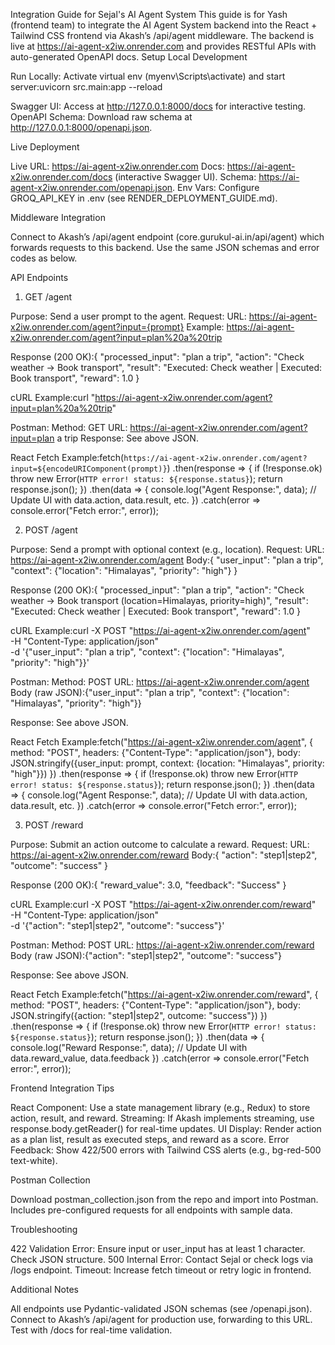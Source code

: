 Integration Guide for Sejal's AI Agent System
This guide is for Yash (frontend team) to integrate the AI Agent System backend into the React + Tailwind CSS frontend via Akash’s /api/agent middleware. The backend is live at https://ai-agent-x2iw.onrender.com and provides RESTful APIs with auto-generated OpenAPI docs.
Setup
Local Development

Run Locally: Activate virtual env (myenv\Scripts\activate) and start server:uvicorn src.main:app --reload


Swagger UI: Access at http://127.0.0.1:8000/docs for interactive testing.
OpenAPI Schema: Download raw schema at http://127.0.0.1:8000/openapi.json.

Live Deployment

Live URL: https://ai-agent-x2iw.onrender.com
Docs: https://ai-agent-x2iw.onrender.com/docs (interactive Swagger UI).
Schema: https://ai-agent-x2iw.onrender.com/openapi.json.
Env Vars: Configure GROQ_API_KEY in .env (see RENDER_DEPLOYMENT_GUIDE.md).

Middleware Integration

Connect to Akash’s /api/agent endpoint (core.gurukul-ai.in/api/agent) which forwards requests to this backend.
Use the same JSON schemas and error codes as below.

API Endpoints
1. GET /agent

Purpose: Send a user prompt to the agent.
Request:
URL: https://ai-agent-x2iw.onrender.com/agent?input={prompt}
Example: https://ai-agent-x2iw.onrender.com/agent?input=plan%20a%20trip


Response (200 OK):{
  "processed_input": "plan a trip",
  "action": "Check weather -> Book transport",
  "result": "Executed: Check weather | Executed: Book transport",
  "reward": 1.0
}


cURL Example:curl "https://ai-agent-x2iw.onrender.com/agent?input=plan%20a%20trip"


Postman:
Method: GET
URL: https://ai-agent-x2iw.onrender.com/agent?input=plan a trip
Response: See above JSON.


React Fetch Example:fetch(`https://ai-agent-x2iw.onrender.com/agent?input=${encodeURIComponent(prompt)}`)
  .then(response => {
    if (!response.ok) throw new Error(`HTTP error! status: ${response.status}`);
    return response.json();
  })
  .then(data => {
    console.log("Agent Response:", data);
    // Update UI with data.action, data.result, etc.
  })
  .catch(error => console.error("Fetch error:", error));



2. POST /agent

Purpose: Send a prompt with optional context (e.g., location).
Request:
URL: https://ai-agent-x2iw.onrender.com/agent
Body:{
  "user_input": "plan a trip",
  "context": {"location": "Himalayas", "priority": "high"}
}




Response (200 OK):{
  "processed_input": "plan a trip",
  "action": "Check weather -> Book transport (location=Himalayas, priority=high)",
  "result": "Executed: Check weather | Executed: Book transport",
  "reward": 1.0
}


cURL Example:curl -X POST "https://ai-agent-x2iw.onrender.com/agent" \
  -H "Content-Type: application/json" \
  -d '{"user_input": "plan a trip", "context": {"location": "Himalayas", "priority": "high"}}'


Postman:
Method: POST
URL: https://ai-agent-x2iw.onrender.com/agent
Body (raw JSON):{"user_input": "plan a trip", "context": {"location": "Himalayas", "priority": "high"}}


Response: See above JSON.


React Fetch Example:fetch("https://ai-agent-x2iw.onrender.com/agent", {
  method: "POST",
  headers: {"Content-Type": "application/json"},
  body: JSON.stringify({user_input: prompt, context: {location: "Himalayas", priority: "high"}})
})
  .then(response => {
    if (!response.ok) throw new Error(`HTTP error! status: ${response.status}`);
    return response.json();
  })
  .then(data => {
    console.log("Agent Response:", data);
    // Update UI with data.action, data.result, etc.
  })
  .catch(error => console.error("Fetch error:", error));



3. POST /reward

Purpose: Submit an action outcome to calculate a reward.
Request:
URL: https://ai-agent-x2iw.onrender.com/reward
Body:{
  "action": "step1|step2",
  "outcome": "success"
}




Response (200 OK):{
  "reward_value": 3.0,
  "feedback": "Success"
}


cURL Example:curl -X POST "https://ai-agent-x2iw.onrender.com/reward" \
  -H "Content-Type: application/json" \
  -d '{"action": "step1|step2", "outcome": "success"}'


Postman:
Method: POST
URL: https://ai-agent-x2iw.onrender.com/reward
Body (raw JSON):{"action": "step1|step2", "outcome": "success"}


Response: See above JSON.


React Fetch Example:fetch("https://ai-agent-x2iw.onrender.com/reward", {
  method: "POST",
  headers: {"Content-Type": "application/json"},
  body: JSON.stringify({action: "step1|step2", outcome: "success"})
})
  .then(response => {
    if (!response.ok) throw new Error(`HTTP error! status: ${response.status}`);
    return response.json();
  })
  .then(data => {
    console.log("Reward Response:", data);
    // Update UI with data.reward_value, data.feedback
  })
  .catch(error => console.error("Fetch error:", error));



Frontend Integration Tips

React Component: Use a state management library (e.g., Redux) to store action, result, and reward.
Streaming: If Akash implements streaming, use response.body.getReader() for real-time updates.
UI Display: Render action as a plan list, result as executed steps, and reward as a score.
Error Feedback: Show 422/500 errors with Tailwind CSS alerts (e.g., bg-red-500 text-white).

Postman Collection

Download postman_collection.json from the repo and import into Postman.
Includes pre-configured requests for all endpoints with sample data.

Troubleshooting

422 Validation Error: Ensure input or user_input has at least 1 character. Check JSON structure.
500 Internal Error: Contact Sejal or check logs via /logs endpoint.
Timeout: Increase fetch timeout or retry logic in frontend.

Additional Notes

All endpoints use Pydantic-validated JSON schemas (see /openapi.json).
Connect to Akash’s /api/agent for production use, forwarding to this URL.
Test with /docs for real-time validation.
